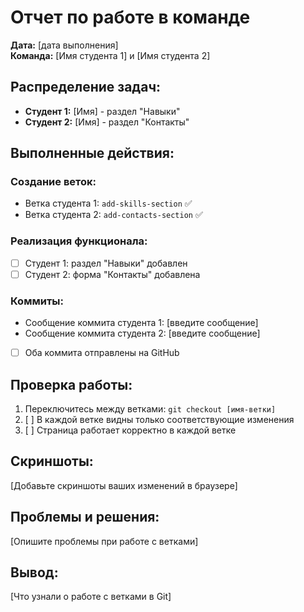 # Отчет по работе в команде

**Дата:** [дата выполнения]  
**Команда:** [Имя студента 1] и [Имя студента 2]

## Распределение задач:
- **Студент 1:** [Имя] - раздел "Навыки"
- **Студент 2:** [Имя] - раздел "Контакты"

## Выполненные действия:

### Создание веток:
- Ветка студента 1: `add-skills-section` ✅
- Ветка студента 2: `add-contacts-section` ✅

### Реализация функционала:
- [ ] Студент 1: раздел "Навыки" добавлен
- [ ] Студент 2: форма "Контакты" добавлена

### Коммиты:
- Сообщение коммита студента 1: [введите сообщение]
- Сообщение коммита студента 2: [введите сообщение]
- [ ] Оба коммита отправлены на GitHub

## Проверка работы:
1. Переключитесь между ветками: `git checkout [имя-ветки]`
2. [ ] В каждой ветке видны только соответствующие изменения
3. [ ] Страница работает корректно в каждой ветке

## Скриншоты:
[Добавьте скриншоты ваших изменений в браузере]

## Проблемы и решения:
[Опишите проблемы при работе с ветками]

## Вывод:
[Что узнали о работе с ветками в Git]